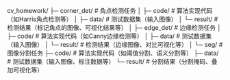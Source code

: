 cv_homework/
├─ corner_det/        # 角点检测任务
│  ├─ code/           # 算法实现代码（如Harris角点检测等）
│  ├─ data/           # 测试数据集（输入图像）
│  └─ result/         # 检测结果（标记角点的图像、可视化结果等）
│
├─ edge_det/          # 边缘检测任务
│  ├─ code/           # 算法实现代码（如Canny边缘检测等）
│  ├─ data/           # 测试数据集（输入图像）
│  └─ result/         # 检测结果（边缘图像、对比可视化等）
│
└─ seg/               # 图像分割任务
   ├─ code/           # 算法实现代码（如阈值分割、语义分割等）
   ├─ data/           # 测试数据集（输入图像、标注数据等）
   └─ result/         # 分割结果（分割掩码、叠加可视化等）